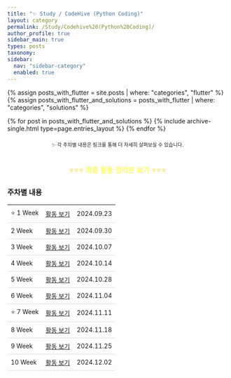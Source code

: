```yaml
---
title: "✨ Study / CodeHive (Python Coding)"
layout: category
permalink: /Study/Codehive%20(Python%20Coding)/
author_profile: true
sidebar_main: true
types: posts
taxonomy:
sidebar:
  nav: "sidebar-category"
  enabled: true
---
```


{% assign posts_with_flutter = site.posts | where: "categories", "flutter" %}
{% assign posts_with_flutter_and_solutions = posts_with_flutter | where: "categories", "solutions" %}

{% for post in posts_with_flutter_and_solutions %}
  {% include archive-single.html type=page.entries_layout %}
{% endfor %}

<div style="text-align: center; margin-top: 20px; font-size: 80%;">
  <span>✨ 각 주차별 내용은 링크를 통해 더 자세히 살펴보실 수 있습니다.</span>
</div>

<br/>

<div style="text-align: center; margin-top: 20px; font-size: 16px; color: gold;">
  ⭐⭐⭐ <a href="/Study/codehive-details/final" style="color: yellow; text-decoration: none;">최종 활동 정리본 보기</a> ⭐⭐⭐
</div>

### 주차별 내용

<table style="width: 100%; border-collapse: collapse; text-align: left; font-size: 14px;">

  <tbody>
    <tr>
      <td style="padding: 8px; border-bottom: 1px solid #ddd;">⭐ 1 Week</td>
      <td style="padding: 8px; border-bottom: 1px solid #ddd;"><a href="/Study/codehive-details/1week">활동 보기</a></td>
      <td style="padding: 8px; border-bottom: 1px solid #ddd;">2024.09.23</td>
    </tr>
    <tr>
      <td style="padding: 8px; border-bottom: 1px solid #ddd;">2 Week</td>
      <td style="padding: 8px; border-bottom: 1px solid #ddd;"><a href="/Study/codehive-details/2week">활동 보기</a></td>
      <td style="padding: 8px; border-bottom: 1px solid #ddd;">2024.09.30</td>
    </tr>
    <tr>
      <td style="padding: 8px; border-bottom: 1px solid #ddd;">3 Week</td>
      <td style="padding: 8px; border-bottom: 1px solid #ddd;"><a href="/Study/codehive-details/3week">활동 보기</a></td>
      <td style="padding: 8px; border-bottom: 1px solid #ddd;">2024.10.07</td>
    </tr>
    <tr>
      <td style="padding: 8px; border-bottom: 1px solid #ddd;">4 Week</td>
      <td style="padding: 8px; border-bottom: 1px solid #ddd;"><a href="/Study/codehive-details/4week">활동 보기</a></td>
      <td style="padding: 8px; border-bottom: 1px solid #ddd;">2024.10.14</td>
    </tr>
    <tr>
      <td style="padding: 8px; border-bottom: 1px solid #ddd;">5 Week</td>
      <td style="padding: 8px; border-bottom: 1px solid #ddd;"><a href="/Study/codehive-details/5week">활동 보기</a></td>
      <td style="padding: 8px; border-bottom: 1px solid #ddd;">2024.10.28</td>
    </tr>
    <tr>
      <td style="padding: 8px; border-bottom: 1px solid #ddd;">6 Week</td>
      <td style="padding: 8px; border-bottom: 1px solid #ddd;"><a href="/Study/codehive-details/6week">활동 보기</a></td>
      <td style="padding: 8px; border-bottom: 1px solid #ddd;">2024.11.04</td>
    </tr>
    <tr>
      <td style="padding: 8px; border-bottom: 1px solid #ddd;">⭐ 7 Week</td>
      <td style="padding: 8px; border-bottom: 1px solid #ddd;"><a href="/Study/codehive-details/7week">활동 보기</a></td>
      <td style="padding: 8px; border-bottom: 1px solid #ddd;">2024.11.11</td>
    </tr>
    <tr>
      <td style="padding: 8px; border-bottom: 1px solid #ddd;">8 Week</td>
      <td style="padding: 8px; border-bottom: 1px solid #ddd;"><a href="/Study/codehive-details/8week">활동 보기</a></td>
      <td style="padding: 8px; border-bottom: 1px solid #ddd;">2024.11.18</td>
    </tr>
    <tr>
      <td style="padding: 8px; border-bottom: 1px solid #ddd;">9 Week</td>
      <td style="padding: 8px; border-bottom: 1px solid #ddd;"><a href="/Study/codehive-details/9week">활동 보기</a></td>
      <td style="padding: 8px; border-bottom: 1px solid #ddd;">2024.11.25</td>
    </tr>
    <tr>
      <td style="padding: 8px; border-bottom: 1px solid #ddd;">10 Week</td>
      <td style="padding: 8px; border-bottom: 1px solid #ddd;"><a href="/Study/codehive-details/10week">활동 보기</a></td>
      <td style="padding: 8px; border-bottom: 1px solid #ddd;">2024.12.02</td>
    </tr>
  </tbody>
</table>

<br/>



